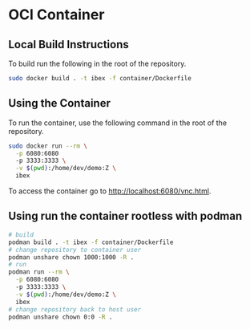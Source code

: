 # OCI Container

## Local Build Instructions

To build run the following in the root of the repository.

```sh
sudo docker build . -t ibex -f container/Dockerfile
```

## Using the Container

To run the container,
use the following command in the root of the repository.

```sh
sudo docker run --rm \
  -p 6080:6080
  -p 3333:3333 \
  -v $(pwd):/home/dev/demo:Z \
  ibex
```

To access the container go to [http://localhost:6080/vnc.html](http://localhost:6080/vnc.html).

## Using run the container rootless with podman

```sh
# build
podman build . -t ibex -f container/Dockerfile
# change repository to container user
podman unshare chown 1000:1000 -R .
# run
podman run --rm \
  -p 6080:6080
  -p 3333:3333 \
  -v $(pwd):/home/dev/demo:Z \
  ibex
# change repository back to host user
podman unshare chown 0:0 -R .
```
